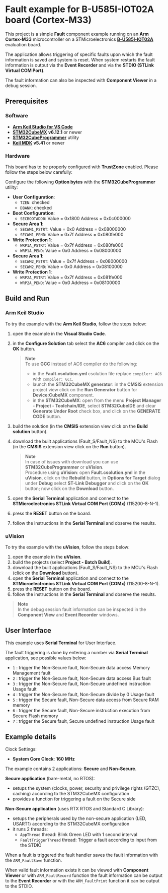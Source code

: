 # Fault example for B-U585I-IOT02A board (Cortex-M33)

This project is a simple **Fault** component example running on an **Arm Cortex-M33** microcontroller
on a STMicroelectronics [**B-U585I-IOT02A**](https://www.st.com/en/evaluation-tools/b-u585i-iot02a.html) evaluation board.

The application allows triggering of specific faults upon which the fault information is saved and system is reset.
When system restarts the fault information is output via the **Event Recorder** and via the **STDIO (STLink Virtual COM Port)**.

The fault information can also be inspected with **Component Viewer** in a debug session.

## Prerequisites

### Software

- [**Arm Keil Studio for VS Code**](https://marketplace.visualstudio.com/items?itemName=Arm.keil-studio-pack)
- [**STM32CubeMX**](https://www.st.com/en/development-tools/stm32cubemx.html) **v6.12.1** or newer
- [**STM32CubeProgrammer**](https://www.st.com/en/development-tools/stm32cubeprog.html) utility
- [**Keil MDK**](https://developer.arm.com/Tools%20and%20Software/Keil%20MDK) **v5.41** or newer

### Hardware

This board has to be properly configured with **TrustZone** enabled. Please follow the steps below carefully:

Configure the following **Option bytes** with the **STM32CubeProgrammer** utility:

- **User Configuration**:
  - `TZEN`: checked
  - `DBANK`: checked
- **Boot Configuration**:
  - `SECBOOTADD0`:  Value = 0x1800 Address = 0x0c000000
- **Secure Area 1**:
  - `SECWM1_PSTRT`: Value = 0x0    Address = 0x08000000
  - `SECWM1_PEND`:  Value = 0x7f   Address = 0x080fe000
- **Write Protection 1**:
  - `WRP1A_PSTRT`:  Value = 0x7f   Address = 0x080fe000
  - `WRP1A_PEND`:   Value = 0x0    Address = 0x08000000
- **Secure Area 1**:
  - `SECWM2_PSTRT`: Value = 0x7f   Address = 0x08000000
  - `SECWM2_PEND`:  Value = 0x0    Address = 0x08100000
- **Write Protection 1**:
  - `WRP2A_PSTRT`:  Value = 0x7f   Address = 0x081fe000
  - `WRP2A_PEND`:   Value = 0x0    Address = 0x08100000

## Build and Run

### Arm Keil Studio

To try the example with the **Arm Keil Studio**, follow the steps below:

 1. open the example in the **Visual Studio Code**.
 2. in the **Configure Solution** tab select the **AC6** compiler and click on the **OK** button.

    > **Note**  
    > To use **GCC** instead of AC6 compiler do the following:
    > - in the **Fault.csolution.yml** csolution file replace `compiler: AC6` with `compiler: GCC`.
    > - launch the **STM32CubeMX generator**: in the **CMSIS** extension project view click on the **Run Generator** button for **Device:CubeMX** component.
    > - in the **STM32CubeMX**: open from the menu **Project Manager - Project - Toolchain/IDE**,
    >   select **STM32CubeIDE** and clear **Generate Under Root** check box, and click on the **GENERATE CODE** button.

 3. build the solution (in the **CMSIS** extension view click on the **Build solution** button).
 4. download the built applications (Fault_S/Fault_NS) to the MCU's Flash (in the **CMSIS** extension view click on the **Run** button).  

    > **Note**  
    > In case of issues with download you can use **STM32CubeProgrammer** or **uVision**.  
    > Procedure using **uVision**: open **Fault.csolution.yml** in the **uVision**, click on the **Rebuild** button,
    > in **Options for Target** dialog under **Debug** select **ST-Link Debugger** and click on the **OK** button; now click on the **Download** button.

 5. open the **Serial Terminal** application and connect to the **STMicroelectronics STLink Virtual COM Port (COMx)** (115200-8-N-1).
 6. press the **RESET** button on the board.
 7. follow the instructions in the **Serial Terminal** and observe the results.

### uVision

To try the example with the **uVision**, follow the steps below:

 1. open the example in the **uVision**.
 2. build the projects (select **Project - Batch Build**).
 3. download the built applications (Fault_S/Fault_NS) to the MCU's Flash (click on the **Download** button).
 4. open the **Serial Terminal** application and connect to the **STMicroelectronics STLink Virtual COM Port (COMx)** (115200-8-N-1).
 5. press the **RESET** button on the board.
 6. follow the instructions in the **Serial Terminal** and observe the results.

> **Note**  
> In the debug session fault information can be inspected in the **Component View** and **Event Recorder** windows.

## User Interface

This example uses **Serial Terminal** for User Interface.

The fault triggering is done by entering a number via **Serial Terminal** application, see possible values below:

- `1` : trigger the Non-Secure fault, Non-Secure data access Memory Management fault
- `2` : trigger the Non-Secure fault, Non-Secure data access Bus fault
- `3` : trigger the Non-Secure fault, Non-Secure undefined instruction Usage fault
- `4` : trigger the Non-Secure fault, Non-Secure divide by 0 Usage fault
- `5` : trigger the Secure fault, Non-Secure data access from Secure RAM memory
- `6` : trigger the Secure fault, Non-Secure instruction execution from Secure Flash memory
- `7` : trigger the Secure fault, Secure undefined instruction Usage fault

## Example details

Clock Settings:

- **System Core Clock**: **160 MHz**

The example contains 2 applications: **Secure** and **Non-Secure**.

**Secure application** (bare-metal, no RTOS):

- setups the system (clocks, power, security and privilege rights (GTZC), caching) according to the STM32CubeMX configuration
- provides a function for triggering a fault on the Secure side

**Non-Secure application** (uses RTX RTOS and Standard C Library):

- setups the peripherals used by the non-secure application (LED, USART1) according to the STM32CubeMX configuration
- it runs 2 threads:
  - `AppThread` thread: Blink Green LED with 1 second interval
  - `FaultTriggerThread` thread: Trigger a fault according to input from the STDIO

When a fault is triggered the fault handler saves the fault information with the `ARM_FaultSave` function.

When valid fault information exists it can be viewed with **Component Viewer** or with `ARM_FaultRecord` function the fault information
can be output to the **Event Recorder** or with the `ARM_FaultPrint` function it can be output to the STDIO.
